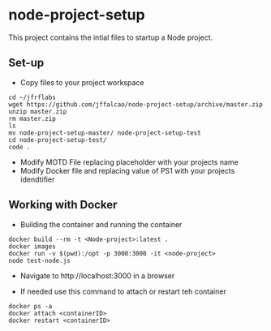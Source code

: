 # node-project-setup

This project contains the intial files to startup a Node project.

## Set-up

- Copy files to your project workspace
```
cd ~/jfrflabs
wget https://github.com/jffalcao/node-project-setup/archive/master.zip
unzip master.zip
rm master.zip
ls 
mv node-project-setup-master/ node-project-setup-test
cd node-project-setup-test/
code .
```
- Modify MOTD File replacing placeholder with your projects name
- Modify Docker file and replacing value of PS1 with your projects idendtifier

## Working with Docker

- Building the container and running the container
```
docker build --rm -t <Node-project>:latest .
docker images
docker run -v $(pwd):/opt -p 3000:3000 -it <node-project>
node test-node.js
```
- Navigate to http://localhost:3000 in a browser

- If needed use this command to attach or restart teh container
```
docker ps -a
docker attach <containerID>
docker restart <containerID>
```

